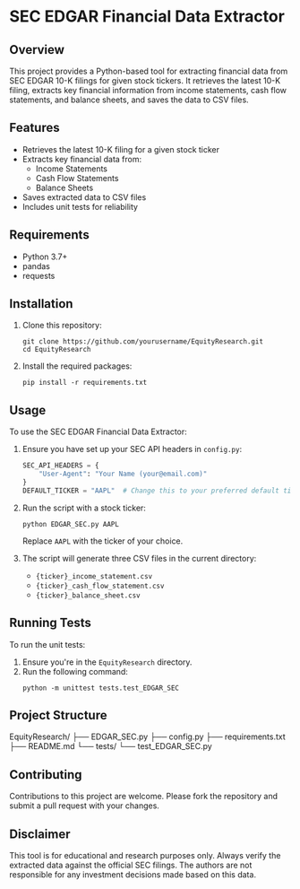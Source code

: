 # SEC EDGAR Financial Data Extractor

## Overview

This project provides a Python-based tool for extracting financial data from SEC EDGAR 10-K filings for given stock tickers. It retrieves the latest 10-K filing, extracts key financial information from income statements, cash flow statements, and balance sheets, and saves the data to CSV files.

## Features

- Retrieves the latest 10-K filing for a given stock ticker
- Extracts key financial data from:
  - Income Statements
  - Cash Flow Statements
  - Balance Sheets
- Saves extracted data to CSV files
- Includes unit tests for reliability

## Requirements

- Python 3.7+
- pandas
- requests

## Installation

1. Clone this repository:
   ```
   git clone https://github.com/yourusername/EquityResearch.git
   cd EquityResearch
   ```

2. Install the required packages:
   ```
   pip install -r requirements.txt
   ```

## Usage

To use the SEC EDGAR Financial Data Extractor:

1. Ensure you have set up your SEC API headers in `config.py`:
   ```python
   SEC_API_HEADERS = {
       "User-Agent": "Your Name (your@email.com)"
   }
   DEFAULT_TICKER = "AAPL"  # Change this to your preferred default ticker
   ```

2. Run the script with a stock ticker:
   ```
   python EDGAR_SEC.py AAPL
   ```
   Replace `AAPL` with the ticker of your choice.

3. The script will generate three CSV files in the current directory:
   - `{ticker}_income_statement.csv`
   - `{ticker}_cash_flow_statement.csv`
   - `{ticker}_balance_sheet.csv`

## Running Tests

To run the unit tests:

1. Ensure you're in the `EquityResearch` directory.
2. Run the following command:
   ```
   python -m unittest tests.test_EDGAR_SEC
   ```

## Project Structure
EquityResearch/
├── EDGAR_SEC.py
├── config.py
├── requirements.txt
├── README.md
└── tests/
└── test_EDGAR_SEC.py


## Contributing

Contributions to this project are welcome. Please fork the repository and submit a pull request with your changes.

## Disclaimer

This tool is for educational and research purposes only. Always verify the extracted data against the official SEC filings. The authors are not responsible for any investment decisions made based on this data.